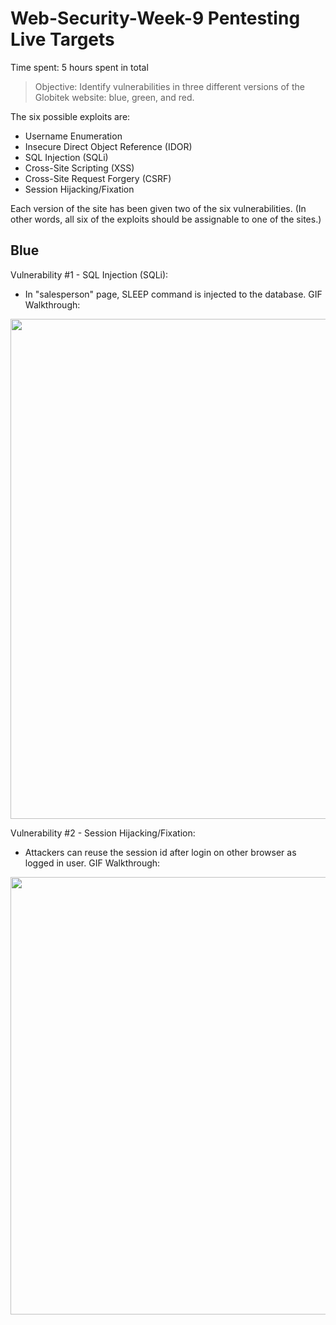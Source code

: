 # Web-Security-Week-9 Pentesting Live Targets

Time spent: 5 hours spent in total

> Objective: Identify vulnerabilities in three different versions of the Globitek website: blue, green, and red.

The six possible exploits are:
* Username Enumeration
* Insecure Direct Object Reference (IDOR)
* SQL Injection (SQLi)
* Cross-Site Scripting (XSS)
* Cross-Site Request Forgery (CSRF)
* Session Hijacking/Fixation

Each version of the site has been given two of the six vulnerabilities. (In other words, all six of the exploits should be assignable to one of the sites.)

## Blue

Vulnerability #1 - SQL Injection (SQLi):  <br />
* In "salesperson" page, SLEEP command is injected to the database. 
GIF Walkthrough: <br />
<img src="https://github.com/sengfung27/Web-Security-Week-9/blob/master/sqli.gif" width="800">

Vulnerability #2 -  Session Hijacking/Fixation:  <br />
* Attackers can reuse the session id after login on other browser as logged in user.
GIF Walkthrough: <br />
<img src="https://github.com/sengfung27/Web-Security-Week-9/blob/master/session-hijacking.gif" width="700">
